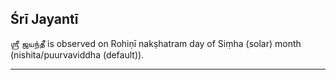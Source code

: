 ## Śrī Jayantī
ஶ்ரீ ஜயந்தீ is observed on Rohiṇī nakṣhatram day of Siṃha (solar) month (nishita/puurvaviddha (default)).



---
